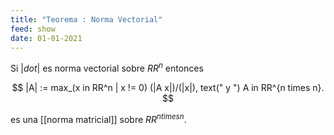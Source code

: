 ```yaml
---
title: "Teorema : Norma Vectorial"
feed: show
date: 01-01-2021
---
```

Si $| dot |$ es norma vectorial sobre $RR^n$ entonces

$$
|A| := max_(x in RR^n | x != 0) (|A x|)/(|x|), text(" y ") A in RR^{n times n}.
$$

es una [[norma matricial]] sobre $RR^{n times n}$.
